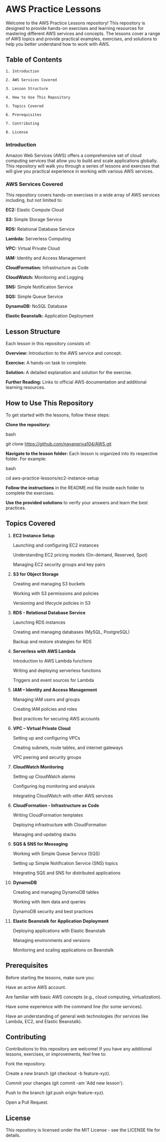 # AWS Practice Lessons

Welcome to the AWS Practice Lessons repository! This repository is designed to provide hands-on exercises and learning resources for mastering different AWS services and concepts. The lessons cover a range of AWS topics and provide practical examples, exercises, and solutions to help you better understand how to work with AWS.

## Table of Contents

	1. Introduction
 
	2. AWS Services Covered
 
	3. Lesson Structure
 
	4. How to Use This Repository
 
	5. Topics Covered
 
	6. Prerequisites
 
	7. Contributing
 
	8. License

### Introduction

Amazon Web Services (AWS) offers a comprehensive set of cloud computing services that allow you to build and scale applications globally. This repository will walk you through a series of lessons and exercises that will give you practical experience in working with various AWS services.

### AWS Services Covered

This repository covers hands-on exercises in a wide array of AWS services including, but not limited to:

**EC2:** Elastic Compute Cloud

**S3:** Simple Storage Service

**RDS:** Relational Database Service

**Lambda:** Serverless Computing

**VPC:** Virtual Private Cloud

**IAM:** Identity and Access Management

**CloudFormation:** Infrastructure as Code

**CloudWatch:** Monitoring and Logging

**SNS:** Simple Notification Service

**SQS:** Simple Queue Service

**DynamoDB:** NoSQL Database

**Elastic Beanstalk:** Application Deployment

## Lesson Structure
Each lesson in this repository consists of:

**Overview:** Introduction to the AWS service and concept.

**Exercise:** A hands-on task to complete.

**Solution:** A detailed explanation and solution for the exercise.

**Further Reading:** Links to official AWS documentation and additional learning resources.


## How to Use This Repository
To get started with the lessons, follow these steps:

**Clone the repository:**

bash

git clone https://github.com/nayanpriya104/AWS.git


**Navigate to the lesson folder:** Each lesson is organized into its respective folder. For example:

bash

cd aws-practice-lessons/ec2-instance-setup

**Follow the instructions** in the README.md file inside each folder to complete the exercises.

**Use the provided solutions** to verify your answers and learn the best practices.

## Topics Covered

1. **EC2 Instance Setup**
   
    Launching and configuring EC2 instances
    
    Understanding EC2 pricing models (On-demand, Reserved, Spot)
    
    Managing EC2 security groups and key pairs


2. **S3 for Object Storage**
   
    Creating and managing S3 buckets
    
    Working with S3 permissions and policies
    
    Versioning and lifecycle policies in S3


3. **RDS - Relational Database Service**

    Launching RDS instances
    
    Creating and managing databases (MySQL, PostgreSQL)
    
    Backup and restore strategies for RDS


4. **Serverless with AWS Lambda**

    Introduction to AWS Lambda functions
    
    Writing and deploying serverless functions
    
    Triggers and event sources for Lambda


5. **IAM – Identity and Access Management**

    Managing IAM users and groups
    
    Creating IAM policies and roles
    
    Best practices for securing AWS accounts


6. **VPC – Virtual Private Cloud**

    Setting up and configuring VPCs
    
    Creating subnets, route tables, and internet gateways
    
    VPC peering and security groups


7. **CloudWatch Monitoring**

    Setting up CloudWatch alarms
    
    Configuring log monitoring and analysis
    
    Integrating CloudWatch with other AWS services


8. **CloudFormation - Infrastructure as Code**

    Writing CloudFormation templates
    
    Deploying infrastructure with CloudFormation
    
    Managing and updating stacks


9. **SQS & SNS for Messaging**

    Working with Simple Queue Service (SQS)
    
    Setting up Simple Notification Service (SNS) topics
    
    Integrating SQS and SNS for distributed applications


10. **DynamoDB**

    Creating and managing DynamoDB tables
    
    Working with item data and queries
    
    DynamoDB security and best practices


11. **Elastic Beanstalk for Application Deployment**
    
    Deploying applications with Elastic Beanstalk
    
    Managing environments and versions
    
    Monitoring and scaling applications on Beanstalk


## Prerequisites

Before starting the lessons, make sure you:

Have an active AWS account.

Are familiar with basic AWS concepts (e.g., cloud computing, virtualization).

Have some experience with the command line (for some services).

Have an understanding of general web technologies (for services like Lambda, EC2, and Elastic Beanstalk).

## Contributing

Contributions to this repository are welcome! If you have any additional lessons, exercises, or improvements, feel free to:

Fork the repository.

Create a new branch (git checkout -b feature-xyz).

Commit your changes (git commit -am 'Add new lesson').

Push to the branch (git push origin feature-xyz).

Open a Pull Request.

## License
This repository is licensed under the MIT License - see the LICENSE file for details.

